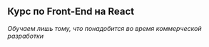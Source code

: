 ## Курс по Front-End на React
*Обучаем лишь тому, что понадобится во время коммерческой разработки*



